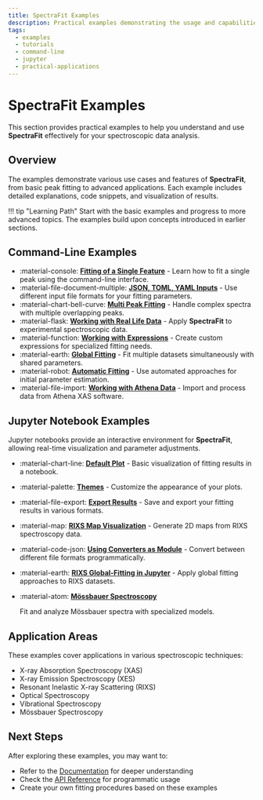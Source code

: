 ```yaml
---
title: SpectraFit Examples
description: Practical examples demonstrating the usage and capabilities of SpectraFit for spectral analysis
tags:
  - examples
  - tutorials
  - command-line
  - jupyter
  - practical-applications
---
```


# SpectraFit Examples

This section provides practical examples to help you understand and use **SpectraFit** effectively for your spectroscopic data analysis.

## Overview

The examples demonstrate various use cases and features of **SpectraFit**, from basic peak fitting to advanced applications. Each example includes detailed explanations, code snippets, and visualization of results.

!!! tip "Learning Path"
Start with the basic examples and progress to more advanced topics. The examples build upon concepts introduced in earlier sections.

## Command-Line Examples

<div class="grid cards" markdown>

- :material-console: **[Fitting of a Single Feature](example1.md)** - Learn how to fit a single peak using the command-line interface.
- :material-file-document-multiple: **[JSON, TOML, YAML Inputs](example2.md)** - Use different input file formats for your fitting parameters.
- :material-chart-bell-curve: **[Multi Peak Fitting](example3.md)** - Handle complex spectra with multiple overlapping peaks.
- :material-flask: **[Working with Real Life Data](example4.md)** - Apply **SpectraFit** to experimental spectroscopic data.
- :material-function: **[Working with Expressions](example5.md)** - Create custom expressions for specialized fitting needs.
- :material-earth: **[Global Fitting](example6.md)** - Fit multiple datasets simultaneously with shared parameters.
- :material-robot: **[Automatic Fitting](example7.md)** - Use automated approaches for initial parameter estimation.
- :material-file-import: **[Working with Athena Data](example8.md)** - Import and process data from Athena XAS software.

</div>

## Jupyter Notebook Examples

Jupyter notebooks provide an interactive environment for **SpectraFit**, allowing real-time visualization and parameter adjustments.

<div class="grid cards" markdown>

- :material-chart-line: **[Default Plot](example9_1.ipynb)** - Basic visualization of fitting results in a notebook.
- :material-palette: **[Themes](example9_2.ipynb)** - Customize the appearance of your plots.
- :material-file-export: **[Export Results](example9_3.ipynb)** - Save and export your fitting results in various formats.
- :material-map: **[RIXS Map Visualization](example9_4.ipynb)** - Generate 2D maps from RIXS spectroscopy data.
- :material-code-json: **[Using Converters as Module](example9_5.ipynb)** - Convert between different file formats programmatically.
- :material-earth: **[RIXS Global-Fitting in Jupyter](example9_6.ipynb)** - Apply global fitting approaches to RIXS datasets.

- :material-atom: **[Mössbauer Spectroscopy](example10_1.ipynb)**

  Fit and analyze Mössbauer spectra with specialized models.

</div>

## Application Areas

These examples cover applications in various spectroscopic techniques:

- X-ray Absorption Spectroscopy (XAS)
- X-ray Emission Spectroscopy (XES)
- Resonant Inelastic X-ray Scattering (RIXS)
- Optical Spectroscopy
- Vibrational Spectroscopy
- Mössbauer Spectroscopy

## Next Steps

After exploring these examples, you may want to:

- Refer to the [Documentation](../doc/index.md) for deeper understanding
- Check the [API Reference](../api/spectrafit_api.md) for programmatic usage
- Create your own fitting procedures based on these examples
